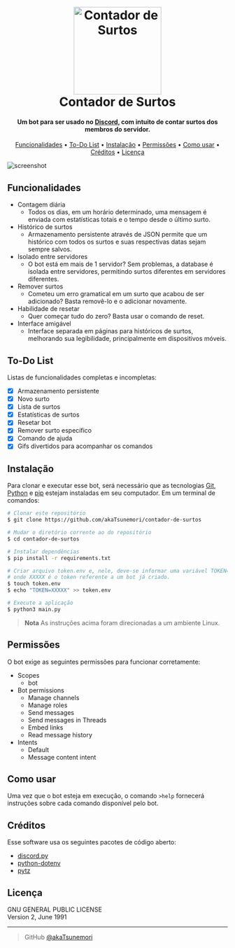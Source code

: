 
<h1 align="center">
  <br>
  <a href="https://github.com/akaTsunemori/contador-de-surtos"><img src="https://i.imgur.com/H1zg9gH.jpg" alt="Contador de Surtos" width="200"></a>
  <br>
  Contador de Surtos
  <br>
</h1>

<h4 align="center">Um bot para ser usado no <a href="https://discord.com/" target="_blank">Discord</a>, com intuito de contar surtos dos membros do servidor.</h4>

<p align="center">
  <a href="#funcionalidades">Funcionalidades</a> •
  <a href="#to-do-list">To-Do List</a> •
  <a href="#instalação">Instalação</a> •
  <a href="#permissões">Permissões</a> •
  <a href="#como-usar">Como usar</a> •
  <a href="#créditos">Créditos</a> •
  <a href="#licença">Licença</a>
</p>

![screenshot](https://i.imgur.com/0Z5BdOL.png)

## Funcionalidades

* Contagem diária
  - Todos os dias, em um horário determinado, uma mensagem é enviada com estatísticas totais e o tempo desde o último surto.
* Histórico de surtos
  - Armazenamento persistente através de JSON permite que um histórico com todos os surtos e suas respectivas datas sejam sempre salvos.
* Isolado entre servidores
  - O bot está em mais de 1 servidor? Sem problemas, a database é isolada entre servidores, permitindo surtos diferentes em servidores diferentes.
* Remover surtos
  - Cometeu um erro gramatical em um surto que acabou de ser adicionado? Basta removê-lo e o adicionar novamente.
* Habilidade de resetar
  - Quer começar tudo do zero? Basta usar o comando de reset.
* Interface amigável
  - Interface separada em páginas para históricos de surtos, melhorando sua legibilidade, principalmente em dispositivos móveis.

## To-Do List

Listas de funcionalidades completas e incompletas:

- [x] Armazenamento persistente
- [x] Novo surto
- [x] Lista de surtos
- [x] Estatísticas de surtos
- [x] Resetar bot
- [x] Remover surto específico
- [x] Comando de ajuda
- [x] Gifs divertidos para acompanhar os comandos

## Instalação

Para clonar e executar esse bot, será necessário que as tecnologias [Git](https://git-scm.com), [Python](https://www.python.org/) e [pip](https://pip.pypa.io/en/stable/index.html) estejam instaladas em seu computador. Em um terminal de comandos:

```bash
# Clonar este repositório
$ git clone https://github.com/akaTsunemori/contador-de-surtos

# Mudar o diretório corrente ao do repositório
$ cd contador-de-surtos

# Instalar dependências
$ pip install -r requirements.txt

# Criar arquivo token.env e, nele, deve-se informar uma variável TOKEN=XXXXX,
# onde XXXXX é o token referente a um bot já criado.
$ touch token.env
$ echo "TOKEN=XXXXX" >> token.env

# Execute a aplicação
$ python3 main.py
```

> **Nota**
> As instruções acima foram direcionadas a um ambiente Linux.

## Permissões

O bot exige as seguintes permissões para funcionar corretamente:
* Scopes
  - bot
* Bot permissions
  - Manage channels
  - Manage roles
  - Send messages
  - Send messages in Threads
  - Embed links
  - Read message history
* Intents
  - Default
  - Message content intent

## Como usar

Uma vez que o bot esteja em execução, o comando `>help` fornecerá instruções sobre cada comando disponível pelo bot.

## Créditos

Esse software usa os seguintes pacotes de código aberto:

- [discord.py](https://discordpy.readthedocs.io/en/stable/)
- [python-dotenv](https://github.com/theskumar/python-dotenv)
- [pytz](https://pythonhosted.org/pytz/)

## Licença

GNU GENERAL PUBLIC LICENSE<br>
Version 2, June 1991

---

> GitHub [@akaTsunemori](https://github.com/akaTsunemori)

